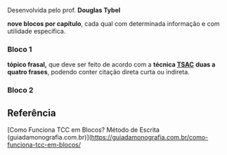 Desenvolvida pelo prof. **Douglas Tybel**

**nove blocos por capítulo**, cada qual com determinada informação e com utilidade específica.


### Bloco 1
**tópico frasal,** que deve ser feito de acordo com a **técnica [TSAC](http://guiadamonografia.com.br/como-funciona-tecnica-tsac/)**
**duas a quatro frases**, podendo conter citação direta curta ou indireta.

### Bloco 2

## Referência
[Como Funciona TCC em Blocos? Método de Escrita (guiadamonografia.com.br)](https://guiadamonografia.com.br/como-funciona-tcc-em-blocos/